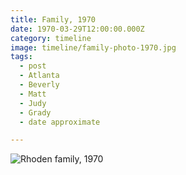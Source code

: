 ```yaml
---
title: Family, 1970
date: 1970-03-29T12:00:00.000Z
category: timeline
image: timeline/family-photo-1970.jpg
tags:
  - post
  - Atlanta
  - Beverly
  - Matt
  - Judy
  - Grady
  - date approximate

---
```


![Rhoden family, 1970](/static/img/timeline/family-photo-1970.jpg "Rhoden family, 1970")
